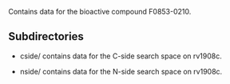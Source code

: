 Contains data for the bioactive compound F0853-0210.

## Subdirectories

- cside/ contains data for the C-side search space on rv1908c.

- nside/ contains data for the N-side search space on rv1908c.

